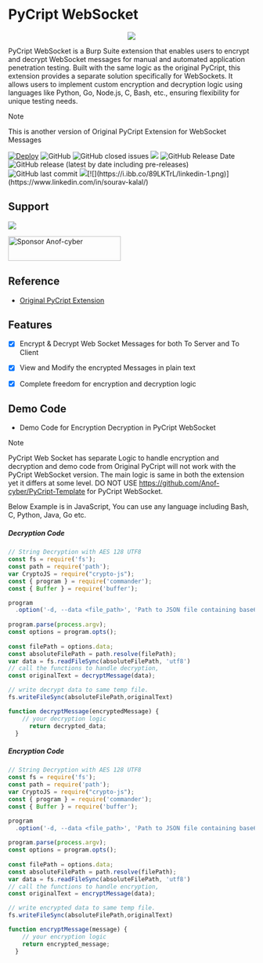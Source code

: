 # PyCript WebSocket
<p align="center">
  <img src="https://i.ibb.co/KqGXSq0/Py-Cript-Banner.png" />
</p>


PyCript WebSocket is a Burp Suite extension that enables users to encrypt and decrypt WebSocket messages for manual and automated application penetration testing. Built with the same logic as the original PyCript, this extension provides a separate solution specifically for WebSockets. It allows users to implement custom encryption and decryption logic using languages like Python, Go, Node.js, C, Bash, etc., ensuring flexibility for unique testing needs.



> [!Note]  
> This is another version of Original PyCript Extension for WebSocket Messages



[![Deploy](https://github.com/Anof-cyber/PyCript-Docs/actions/workflows/static.yml/badge.svg)](https://github.com/Anof-cyber/PyCript-Docs/actions/workflows/static.yml)
![GitHub](https://img.shields.io/github/license/Anof-cyber/APTRS)
![GitHub closed issues](https://img.shields.io/github/issues-closed/Anof-cyber/PyCript)
[![](https://img.shields.io/static/v1?label=Sponsor&message=%E2%9D%A4&logo=GitHub&color=%23fe8e86)](https://github.com/sponsors/Anof-cyber)
![GitHub Release Date](https://img.shields.io/github/release-date/anof-cyber/PyCript?style=plastic)
![GitHub release (latest by date including pre-releases)](https://img.shields.io/github/v/release/anof-cyber/PyCript?include_prereleases)
![GitHub last commit](https://img.shields.io/github/last-commit/Anof-cyber/PyCript)
[![](https://i.ibb.co/qsV4mb9/twitter-2.png)](https://twitter.com/ano_f_)[![](https://i.ibb.co/89LKTrL/linkedin-1.png)](https://www.linkedin.com/in/sourav-kalal/)


## Support

<a href="https://www.buymeacoffee.com/AnoF"><img src="https://img.buymeacoffee.com/button-api/?text=Buy me a coffee&emoji=&slug=AnoF&button_colour=FF5F5F&font_colour=ffffff&font_family=Arial&outline_colour=000000&coffee_colour=FFDD00" /></a>

<a href="https://github.com/sponsors/Anof-cyber"><img src="https://img.shields.io/static/v1?label=Sponsor&message=%E2%9D%A4&logo=GitHub&color=%23fe8e86" alt="Sponsor Anof-cyber" width="230" height="50"></a>


## Reference
- [Original PyCript Extension](https://github.com/Anof-cyber/PyCript)



## Features

- [X] Encrypt & Decrypt Web Socket Messages for both To Server and To Client
- [X] View and Modify the encrypted Messages in plain text
- [X] Complete freedom for encryption and decryption logic


## Demo Code

- Demo Code for Encryption Decryption in PyCript WebSocket


> [!Note]  
> PyCript Web Socket has separate Logic to handle encryption and decryption and demo code from Original PyCript will not work with the PyCript WebSocket version. The main logic is same in both the extension yet it differs at some level.  DO NOT USE https://github.com/Anof-cyber/PyCript-Template for PyCript WebSocket.


Below Example is in JavaScript, You can use any language including Bash, C, Python, Java, Go etc.

##### Decryption Code
```javascript
// String Decryption with AES 128 UTF8
const fs = require('fs');
const path = require('path');
var CryptoJS = require("crypto-js");
const { program } = require('commander');
const { Buffer } = require('buffer');

program
  .option('-d, --data <file_path>', 'Path to JSON file containing base64 encoded + encrypted data');
  
program.parse(process.argv);
const options = program.opts();
 
const filePath = options.data;
const absoluteFilePath = path.resolve(filePath);
var data = fs.readFileSync(absoluteFilePath, 'utf8')
// call the functions to handle decryption, 
const originalText = decryptMessage(data);

// write decrypt data to same temp file.
fs.writeFileSync(absoluteFilePath,originalText)

function decryptMessage(encryptedMessage) {
    // your decryption logic
      return decrypted_data;
  }

```

##### Encryption Code

```javascript
// String Decryption with AES 128 UTF8
const fs = require('fs');
const path = require('path');
var CryptoJS = require("crypto-js");
const { program } = require('commander');
const { Buffer } = require('buffer');

program
  .option('-d, --data <file_path>', 'Path to JSON file containing base64 encoded + encrypted data');
  
program.parse(process.argv);
const options = program.opts();
 
const filePath = options.data;
const absoluteFilePath = path.resolve(filePath);
var data = fs.readFileSync(absoluteFilePath, 'utf8')
// call the functions to handle encryption, 
const originalText = encryptMessage(data);

// write encrypted data to same temp file.
fs.writeFileSync(absoluteFilePath,originalText)

function encryptMessage(message) {
    // your encryption logic
    return encrypted_message;
  }

```

